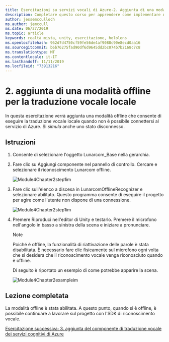 ```yaml
---
title: Esercitazioni su servizi vocali di Azure-2. Aggiunta di una modalità offline per la traduzione vocale locale
description: Completare questo corso per apprendere come implementare Azure Speech SDK in un'applicazione di realtà mista.
author: jessemcculloch
ms.author: jemccull
ms.date: 06/27/2019
ms.topic: article
keywords: realtà mista, unity, esercitazione, hololens
ms.openlocfilehash: 962d7d4750cf59fe56de4af9088c90e8ecd0aa16
ms.sourcegitcommit: b6b76275fad90df6d9645dd2bc074b7b2168c7c8
ms.translationtype: MT
ms.contentlocale: it-IT
ms.lasthandoff: 11/11/2019
ms.locfileid: "73913216"
---
```

# <a name="2-adding-an-offline-mode-for-local-speech-to-text-translation"></a>2. aggiunta di una modalità offline per la traduzione vocale locale

In questa esercitazione verrà aggiunta una modalità offline che consente di eseguire la traduzione vocale locale quando non è possibile connettersi al servizio di Azure. Si *simula* anche uno stato disconnesso.

## <a name="instructions"></a>Istruzioni

1. Consente di selezionare l'oggetto Lunarcom_Base nella gerarchia.

2. Fare clic su Aggiungi componente nel pannello di controllo. Cercare e selezionare il riconoscimento Lunarcom offline.

    ![Module4Chapter2step1im](images/module4chapter2step1im.PNG)

3. Fare clic sull'elenco a discesa in LunarcomOfflineRecognizer e selezionare abilitato. Questo programma consente di eseguire il progetto per agire come l'utente non dispone di una connessione.

    ![Module4Chapter2step1im](images/module4chapter2step2im.PNG)

4. Premere Riproduci nell'editor di Unity e testarlo. Premere il microfono nell'angolo in basso a sinistra della scena e iniziare a pronunciare.

    >[!NOTE]
    >Poiché è offline, la funzionalità di riattivazione delle parole è stata disabilitata. È necessario fare clic fisicamente sul microfono ogni volta che si desidera che il riconoscimento vocale venga riconosciuto quando è offline.

    Di seguito è riportato un esempio di come potrebbe apparire la scena.

    ![Module4Chapter2exampleim](images/module4chapter2exampleim.PNG)

## <a name="congratulations"></a>Lezione completata

La modalità offline è stata abilitata. A questo punto, quando si è offline, è possibile continuare a lavorare sul progetto con l'SDK di riconoscimento vocale.

[Esercitazione successiva: 3. aggiunta del componente di traduzione vocale dei servizi cognitivi di Azure](mrlearning-speechSDK-ch3.md)
